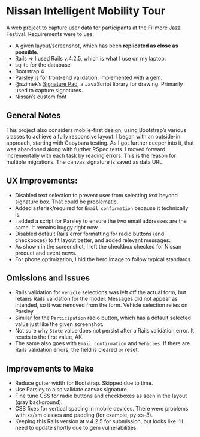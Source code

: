 # Nissan Intelligent Mobility Tour

A web project to capture user data for participants at the Fillmore Jazz Festival. Requirements were to use:

- A given layout/screenshot, which has been **replicated as close as possible**.
- Rails => I used Rails v.4.2.5, which is what I use on my laptop.
- sqlite for the database 
- Bootstrap 4
- [Parsley.js](http://parsleyjs.org/) for front-end validation, [implemented with a gem](https://github.com/jiripospisil/parsley-rails).
- @szimek’s [Signature Pad](https://github.com/szimek/signature_pad), a JavaScript library for drawing. Primarily used to capture signatures.
- Nissan’s custom font

## General Notes

This project also considers mobile-first design, using Bootstrap’s various classes to achieve a fully responsive layout. I began with an outside-in approach, starting with Capybara testing. As I got further deeper into it, that was abandoned along with further RSpec tests. I moved forward incrementally with each task by reading errors. This is the reason for multiple migrations. The canvas signature is saved as data URL.

## UX Improvements:
- Disabled text selection to prevent user from selecting text beyond signature box. That could be problematic.
- Added asterisk/required for `Email confirmation` because it technically is.
- I added a script for Parsley to ensure the two email addresses are the same. It remains buggy right now.
- Disabled default Rails error formatting for radio buttons (and checkboxes) to fit layout better, and added relevant messages.
- As shown in the screenshot, I left the checkbox checked for Nissan product and event news.
- For phone optimization, I hid the hero image to follow typical standards.

## Omissions and Issues
- Rails validation for `vehicle` selections was left off the actual form, but retains Rails validation for the model. Messages did not appear as intended, so it was removed from the form. Vehicle selection relies on Parsley.
- Similar for the `Participation` radio button, which has a default selected value just like the given screenshot.
- Not sure why `State` value does not persist after a Rails validation error. It resets to the first value, AK.
- The same also goes with `Email confirmation` and `Vehicles`. If there are Rails validation errors, the field is cleared or reset.

## Improvements to Make
- Reduce gutter width for Bootstrap. Skipped due to time.
- Use Parsley to also validate canvas signature.
- Fine tune CSS for radio buttons and checkboxes as seen in the layout (gray background).
- CSS fixes for vertical spacing in mobile devices. There were problems with xs/sm classes and padding (for example, py-xs-3).
- Keeping this Rails version at v.4.2.5 for submission, but looks like I'll need to update shortly due to gem vulnerabilities.